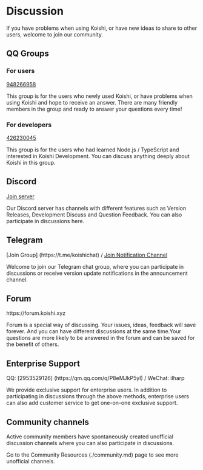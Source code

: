 # Discussion

If you have problems when using Koishi, or have new ideas to share to other users, welcome to join our community.

## QQ Groups

### For users

[948266958](https://qm.qq.com/q/7C9E9rjR0Q)

This group is for the users who newly used Koishi, or have problems when using Koishi and hope to receive an answer. There are many friendly members in the group and ready to answer your questions every time!

### For developers

[426230045](https://jq.qq.com/?_wv=1027\&k=6FDoxQ6g)

This group is for the users who had learned Node.js / TypeScript and interested in Koishi Development. You can discuss anything deeply about Koishi in this group.

## Discord

[Join server](https://discord.com/invite/xfxYwmd284)

Our Discord server has channels with different features such as Version Releases, Development Discuss and Question Feedback. You can also participate in discussions here.

## Telegram

[Join Group] (https\://t.me/koishichat) / [Join Notification Channel](https://t.me/koishichannel)

Welcome to join our Telegram chat group, where you can participate in discussions or receive version update notifications in the announcement channel.

## Forum

https\://forum.koishi.xyz

Forum is a special way of discussing. Your issues, ideas, feedback will save forever. And you can have different discussions at the same time.Your questions are more likely to be answered in the forum and can be saved for the benefit of others.

## Enterprise Support

QQ: [2953529126] (https\://qm.qq.com/q/P8eMJkP5yI) / WeChat: ilharp

We provide exclusive support for enterprise users. In addition to participating in discussions through the above methods, enterprise users can also add customer service to get one-on-one exclusive support.

## Community channels

Active community members have spontaneously created unofficial discussion channels where you can also participate in discussions.

Go to the Community Resources (./community.md) page to see more unofficial channels.

